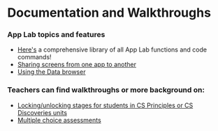 # Documentation and Walkthroughs

### App Lab topics and features
- [Here's](https://docs.code.org/applab/) a comprehensive library of all App Lab functions and code commands!
- [Sharing screens from one app to another](https://code.org/applab/docs/import)
- [Using the Data browser](http://teacherblog.code.org/post/153869146169/beginners-can-explore-and-edit-data-with-app-labs)

### Teachers can find walkthroughs or more background on:
- [Locking/unlocking stages for students in CS Principles or CS Discoveries units](https://docs.google.com/document/d/1VtW94W1TeUBqs5B8-UucpW3g55e8ETGyF72RUJJgOx4/edit )
- [Multiple choice assessments](https://docs.google.com/document/d/1zEpD1PFt6ec2S8ourxuMH0HD6tiyRvqAGUKGDCOt-qs/edit)

<!---
### Let's test uploading a photo
- This photo is currently quite large and needs to be resized - but how?? ![1](documentationphotos/progress.png)
--->
